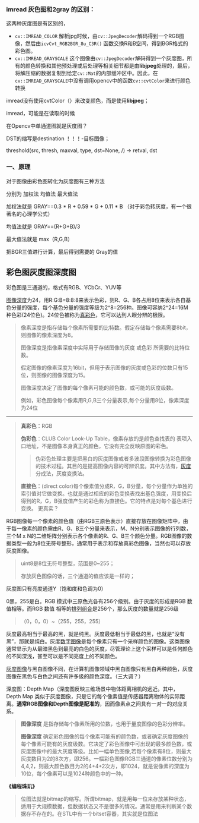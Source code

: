 ### imread 灰色图和2gray 的区别：

这两种灰度图是有区别的，

- `cv::IMREAD_COLOR` 解析jpg时候，由`cv::JpegDecoder`解码得到一个RGB图像，然后由`icvCvt_RGB2BGR_8u_C3R()` 函数交换R和B空间，得到BGR格式的彩色图。
- `cv::IMREAD_GRAYSCALE` 这个图像由`cv::JpegDecoder`解码得到一个灰度图，所有的颜色转换和其他预处理或后处理等相关细节都是由**libjpeg**处理的，最后，将解压缩的数据复制到给定`cv::Mat`的内部缓冲区中。因此，在`cv::IMREAD_GRAYSCALE`中没有调用opencv中的函数`cv::cvtColor`来进行颜色转换

imread没有使用cvtColor（）来改变颜色，而是使用**libjpeg**；



imread，可能是在读取的时候



在Opencv中单通道图就是灰度图？



DST的缩写是destination ！！！-目标图像；





threshold(src, thresh, maxval, type, dst=None, /) -> retval, dst







### 一、原理

对于图像由彩色图转化为灰度图有三种方法

分别为 加权法 均值法 最大值法

加权法就是 GRAY==0.3 * R + 0.59 * G + 0.11 * B			（对于彩色转灰度，有一个很著名的心理学公式）

均值法就是 GRAY==(R+G+B)/3

最大值法就是 max（R,G,B）



把BGR三值进行计算，最后得到需要的  Gray的值



## 彩色图灰度图深度图

 

彩色图是三通道的，格式有RGB、YCbCr、YUV等

[图像深度](https://www.baidu.com/s?wd=图像深度&tn=SE_PcZhidaonwhc_ngpagmjz&rsv_dl=gh_pc_zhidao)为24，用R:G:B=8:8:8来表示色彩，则R、G、B各占用8位来表示各自基色分量的强度，每个基色分量的强度等级为2^8=256种。图像可容纳2^24=16M种色彩(24位色)。24位色被称为[真彩色](https://www.baidu.com/s?wd=真彩色&tn=SE_PcZhidaonwhc_ngpagmjz&rsv_dl=gh_pc_zhidao)，它可以达到人眼分辨的极限。

> 像素深度是指存储每个像素所需要的比特数。假定存储每个像素需要8bit，则图像的像素深度为8。
>
> 图像深度是指像素深度中实际用于存储图像的灰度 或色彩 所需要的比特位数。
>
> 假定图像的像素深度为16bit，但用于表示图像的灰度或色彩的位数只有15位，则图像的图像深度为15。
>
> 图像深度决定了图像的每个像素可能的颜色数，或可能的灰度级数。
>
> 例如，彩色图像每个像素用R,G,B三个分量表示,每个分量用8位，像素深度为24位

---

> **真彩色**：RGB
>
> **伪彩色**：CLUB Color Look-Up Table，像素存放的是颜色查找表的 表项入口地址，不是图像本身真正的颜色，它没有完全反映原图的彩色。
>
> > 伪彩色处理主要是把黑白的灰度图像或者多波段图像转换为彩色图像的技术过程。其目的是提高图像内容的可辨识度。其中方法有，[灰度](https://baike.baidu.com/item/灰度/4615393)分成法，灰度变换法。
>
> **直接色**：(direct color)每个像素值分成R，G，B分量，每个分量作为单独的索引值对它做变换。也就是通过相应的彩色变换表找出基色强度，用变换后得到的R，G，B强度值产生的彩色称为直接色。它的特点是对每个基色进行变换。 	更真实？

RGB图像每一个像素的颜色值（由RGB三原色表示）直接存放在图像矩阵中，由于每一像素的颜色需由R、G、B三个分量来表示，M、N分别表示图像的行列数，三个M x N的二维矩阵分别表示各个像素的R、G、B三个颜色分量。RGB图像的数据类型一般为8位无符号整形，通常用于表示和存放真彩色图像，当然也可以存放灰度图像。

> uint8是8位无符号整型，范围是0~255；
>
> 存放灰色图像的话，三个通道的值应该是一样的；

灰度图只有亮度通道Y（饱和度和色调为0）

0黑，255是白。RGB 模式中三原色光各有256个级别。由于灰度的形成是RGB 数值相等。而RGB 数值
相等的[排列组合](https://www.baidu.com/s?wd=排列组合&tn=SE_PcZhidaonwhc_ngpagmjz&rsv_dl=gh_pc_zhidao)是256个，那么灰度的数量就是256级

> （0，0，0）~（255，255，255）

灰度最高相当于最高的黑，就是纯黑。灰度最低相当于最低的黑，也就是“没有黑”，那就是纯白。灰度[数字图像](https://www.baidu.com/s?wd=数字图像&tn=SE_PcZhidaonwhc_ngpagmjz&rsv_dl=gh_pc_zhidao)是每个像素只有一个采样颜色的图像。这类图像通常显示为从最暗黑色到最亮的白色的灰度，尽管理论上这个采样可以是任何颜色的不同深浅，甚至可以是不同亮度上的不同颜色。

[灰度图像](https://www.baidu.com/s?wd=灰度图像&tn=SE_PcZhidaonwhc_ngpagmjz&rsv_dl=gh_pc_zhidao)与黑白图像不同，在计算机图像领域中黑白图像只有黑白两种颜色，灰度图像在黑色与白色之间还有许多级的颜色深度。（三大调？）

深度图：Depth Map（深度图反映三维场景中物体距离相机的远近。其中，Depth Map 类似于灰度图像，只是它的每个像素值是传感器距离物体的实际距离。**通常RGB图像和Depth图像是配准的**，因而像素点之间具有一对一的对应关系。

> **图像深度** 是指存储每个像素所用的位数，也用于量度图像的色彩分辨率。
>
> **图像深度** 确定彩色图像的每个像素可能有的颜色数，或者确定灰度图像的每个像素可能有的灰度级数。它决定了彩色图像中可出现的最多颜色数，或灰度图像中的最大灰度等级。比如一幅单色图像,若每个像素有8位，则最大灰度数目为2的8次方，即256。一幅彩色图像RGB三通道的像素位数分别为4,4,2，则最大颜色数目为2的4+4+2次方，即1024，就是说像素的深度为10位，每个像素可以是1024种颜色中的一种。



**《编程珠玑》**



> 位图法就是bitmap的缩写。所谓bitmap，就是用每一位来存放某种状态，适用于大规模数据，但数据状态又不是很多的情况。通常是用来判断某个数据存不存在的。在STL中有一个bitset容器，其实就是位图法



